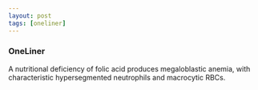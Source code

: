 ```yaml
---
layout: post
tags: [oneliner]
---
```



### OneLiner

A nutritional deficiency of folic acid produces megaloblastic anemia, with characteristic hypersegmented neutrophils and macrocytic RBCs.
